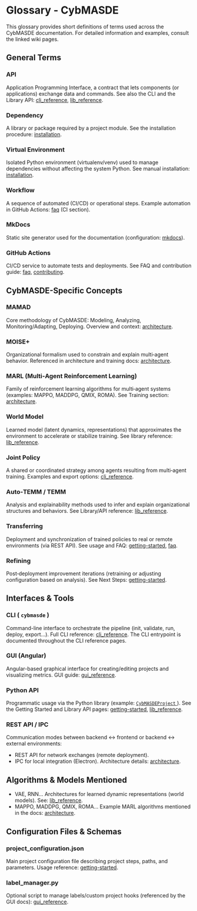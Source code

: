 # Glossary - CybMASDE

This glossary provides short definitions of terms used across the CybMASDE documentation. For detailed information and examples, consult the linked wiki pages.

## General Terms

### API

Application Programming Interface, a contract that lets components (or applications) exchange data and commands. See also the CLI and the Library API: [cli_reference](cli_reference.md), [lib_reference](lib_reference.md).

### Dependency

A library or package required by a project module. See the installation procedure: [installation](installation.md).

### Virtual Environment

Isolated Python environment (virtualenv/venv) used to manage dependencies without affecting the system Python. See manual installation: [installation](installation.md).

### Workflow

A sequence of automated (CI/CD) or operational steps. Example automation in GitHub Actions: [faq](faq.md) (CI section).

### MkDocs

Static site generator used for the documentation (configuration: [mkdocs](/home/julien/Documents/CybMASDE/wiki/mkdocs.yml)).

### GitHub Actions

CI/CD service to automate tests and deployments. See FAQ and contribution guide: [faq](faq.md), [contributing](contributing.md).

## CybMASDE-Specific Concepts

### MAMAD

Core methodology of CybMASDE: Modeling, Analyzing, Monitoring/Adapting, Deploying. Overview and context: [architecture](architecture.md).

### MOISE+

Organizational formalism used to constrain and explain multi‑agent behavior. Referenced in architecture and training docs: [architecture](architecture.md).

### MARL (Multi‑Agent Reinforcement Learning)

Family of reinforcement learning algorithms for multi‑agent systems (examples: MAPPO, MADDPG, QMIX, ROMA). See Training section: [architecture](architecture.md).

### World Model

Learned model (latent dynamics, representations) that approximates the environment to accelerate or stabilize training. See library reference: [lib_reference](lib_reference.md).

### Joint Policy

A shared or coordinated strategy among agents resulting from multi‑agent training. Examples and export options: [cli_reference](cli_reference.md).

### Auto‑TEMM / TEMM

Analysis and explainability methods used to infer and explain organizational structures and behaviors. See Library/API reference: [lib_reference](lib_reference.md).

### Transferring

Deployment and synchronization of trained policies to real or remote environments (via REST API). See usage and FAQ: [getting-started](getting-started.md), [faq](faq.md).

### Refining

Post‑deployment improvement iterations (retraining or adjusting configuration based on analysis). See Next Steps: [getting-started](getting-started.md).

## Interfaces & Tools

### CLI ( `cybmasde` )

Command-line interface to orchestrate the pipeline (init, validate, run, deploy, export...). Full CLI reference: [cli_reference](cli_reference.md). The CLI entrypoint is documented throughout the CLI reference pages.

### GUI (Angular)

Angular-based graphical interface for creating/editing projects and visualizing metrics. GUI guide: [gui_reference](gui_reference.md).

### Python API

Programmatic usage via the Python library (example: [ `CybMASDEProject` ](getting-started.md)). See the Getting Started and Library API pages: [getting-started](getting-started.md), [lib_reference](lib_reference.md).

### REST API / IPC

Communication modes between backend ↔ frontend or backend ↔ external environments:

* REST API for network exchanges (remote deployment).
* IPC for local integration (Electron). Architecture details: [architecture](architecture.md).

## Algorithms & Models Mentioned

* VAE, RNN... Architectures for learned dynamic representations (world models). See: [lib_reference](lib_reference.md).  
* MAPPO, MADDPG, QMIX, ROMA... Example MARL algorithms mentioned in the docs: [architecture](architecture.md).

## Configuration Files & Schemas

### project_configuration.json

Main project configuration file describing project steps, paths, and parameters. Usage reference: [getting-started](getting-started.md).

### label_manager.py

Optional script to manage labels/custom project hooks (referenced by the GUI docs): [gui_reference](gui_reference.md).

